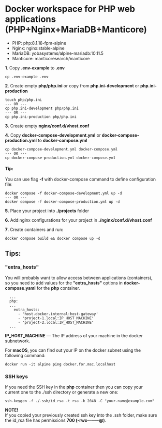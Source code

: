 # Docker workspace for PHP web applications (PHP+Nginx+MariaDB+Manticore)

- PHP: php:8.1.18-fpm-alpine
- Nginx: nginx:stable-alpine
- MariaDB: yobasystems/alpine-mariadb:10.11.5
- Manticore: manticoresearch/manticore

**1**. Copy **.env-example** to **.env**
```shell script
cp .env-example .env
```

**2**. Create empty **php/php.ini** or copy from **php.ini-development** or **php.ini-production**
```shell script
touch php/php.ini
--- OR ---
cp php.ini-development php/php.ini
--- OR ---
cp php.ini-production php/php.ini
```

**3**. Create empty **nginx/conf.d/vhost.conf**

**4**. Copy **docker-compose-development.yml** or **docker-compose-production.yml** to **docker-compose.yml**
```shell script
cp docker-compose-development.yml docker-compose.yml
--- OR ---
cp docker-compose-production.yml docker-compose.yml
```
#### Tip:<br>
You can use flag **-f** with docker-compose command to define configuration file:
```shell script
docker compose -f docker-compose-development.yml up -d
--- OR ---
docker compose -f docker-compose-production.yml up -d
```

**5**. Place your project into **./projects** folder

**6**. Add nginx configurations for your project in **./nginx/conf.d/vhost.conf**

**7**. Create containers and run:
```shell script
docker compose build && docker compose up -d
```

## Tips:

### "extra_hosts"
You will probably want to allow access between applications (containers), so you need to add values for the **"extra_hosts"** options in **docker-compose.yaml** for the **php** container.

```
  ...  
  php:  
  ...
    extra_hosts:
      - 'host.docker.internal:host-gateway'
      - 'project-1.local:IP_HOST_MACHINE'
      - 'project-2.local:IP_HOST_MACHINE'
  ...
```

**IP_HOST_MACHINE** — The IP address of your machine in the docker subnetwork.

For **macOS**, you can find out your IP on the docker subnet using the following command:

```shell script
docker run -it alpine ping docker.for.mac.localhost
```
 
### SSH keys
If you need the SSH key in the **php** container then you can copy your current one to the ./ssh directory or generate a new one:

```shell script
ssh-keygen -f ./.ssh/id_rsa -t rsa -b 2048 -C "your-name@example.com"
```

**NOTE!**<br>
If you copied your previously created ssh key into the .ssh folder, make sure the id_rsa file has permissions **700 (-rwx------@)**.

